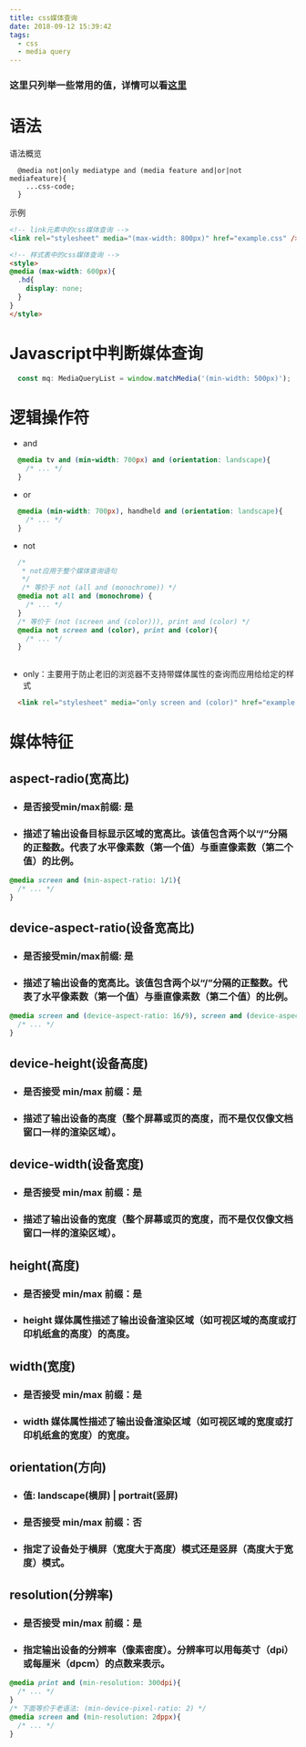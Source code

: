 ```yaml
---
title: css媒体查询
date: 2018-09-12 15:39:42
tags:
  - css
  - media query
---
```

### 这里只列举一些常用的值，详情可以看[这里](https://www.w3schools.com/cssref/css3_pr_mediaquery.asp)
# 语法
语法概览
```
  @media not|only mediatype and (media feature and|or|not mediafeature){
    ...css-code;
  }
```
示例
```html
<!-- link元素中的css媒体查询 -->
<link rel="stylesheet" media="(max-width: 800px)" href="example.css" />

<!-- 样式表中的css媒体查询 -->
<style>
@media (max-width: 600px){
  .hd{
    display: none;
  }
}
</style>
```

# Javascript中判断媒体查询
```typescript
  const mq: MediaQueryList = window.matchMedia('(min-width: 500px)');
```

# 逻辑操作符
* and
```css
  @media tv and (min-width: 700px) and (orientation: landscape){
    /* ... */
  }
```
* or
```css
  @media (min-width: 700px), handheld and (orientation: landscape){
    /* ... */
  }
```
* not
```css
  /*
   * not应用于整个媒体查询语句
   */
   /* 等价于 not (all and (monochrome)) */
  @media not all and (monochrome) {
    /* ... */
  }
  /* 等价于 (not (screen and (color))), print and (color) */
  @media not screen and (color), print and (color){
    /* ... */
  }
  
```
* only：主要用于防止老旧的浏览器不支持带媒体属性的查询而应用给给定的样式
```html
  <link rel="stylesheet" media="only screen and (color)" href="example.css" />
```

# 媒体特征

## aspect-radio(宽高比)
* ### 是否接受min/max前缀: 是
* ### 描述了输出设备目标显示区域的宽高比。该值包含两个以“/”分隔的正整数。代表了水平像素数（第一个值）与垂直像素数（第二个值）的比例。
```css
@media screen and (min-aspect-ratio: 1/1){
  /* ... */
}
```

## device-aspect-ratio(设备宽高比)
* ### 是否接受min/max前缀: 是
* ### 描述了输出设备的宽高比。该值包含两个以“/”分隔的正整数。代表了水平像素数（第一个值）与垂直像素数（第二个值）的比例。
```css
@media screen and (device-aspect-ratio: 16/9), screen and (device-aspect-ratio: 16/10){
  /* ... */
}
```

## device-height(设备高度)
* ### 是否接受 min/max 前缀：是
* ### 描述了输出设备的高度（整个屏幕或页的高度，而不是仅仅像文档窗口一样的渲染区域）。

## device-width(设备宽度)
* ### 是否接受 min/max 前缀：是
* ### 描述了输出设备的宽度（整个屏幕或页的宽度，而不是仅仅像文档窗口一样的渲染区域）。

## height(高度)
* ### 是否接受 min/max 前缀：是
* ### height 媒体属性描述了输出设备渲染区域（如可视区域的高度或打印机纸盒的高度）的高度。

## width(宽度)
* ### 是否接受 min/max 前缀：是
* ### width 媒体属性描述了输出设备渲染区域（如可视区域的宽度或打印机纸盒的宽度）的宽度。

## orientation(方向)
* ### 值: landscape(横屏) | portrait(竖屏)
* ### 是否接受 min/max 前缀：否
* ### 指定了设备处于横屏（宽度大于高度）模式还是竖屏（高度大于宽度）模式。

## resolution(分辨率)
* ### 是否接受 min/max 前缀：是
* ### 指定输出设备的分辨率（像素密度）。分辨率可以用每英寸（dpi）或每厘米（dpcm）的点数来表示。
```css
@media print and (min-resolution: 300dpi){
  /* ... */
}
/* 下面等价于老语法: (min-device-pixel-ratio: 2) */
@media screen and (min-resolution: 2dppx){
  /* ... */
}
```


